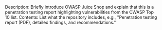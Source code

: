 Description: Briefly introduce OWASP Juice Shop and explain that this is a penetration testing report highlighting vulnerabilities from the OWASP Top 10 list. Contents: List what the repository includes, e.g., "Penetration testing report (PDF), detailed findings, and recommendations."
